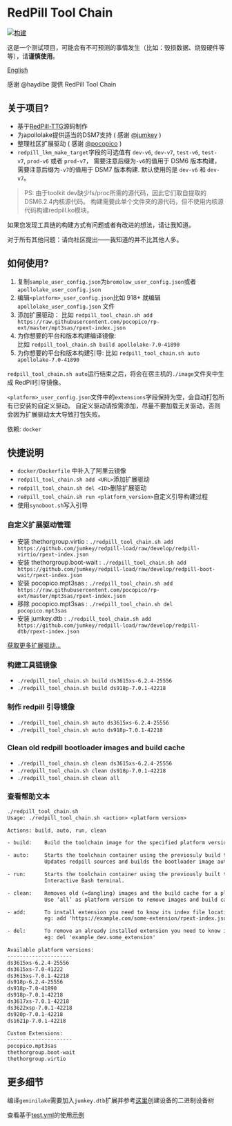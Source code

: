 # RedPill Tool Chain

[![构建](https://github.com/tossp/redpill-tool-chain/actions/workflows/test.yml/badge.svg?branch=master)](https://github.com/tossp/redpill-tool-chain/actions/workflows/test.yml)

这是一个测试项目，可能会有不可预测的事情发生（比如：毁损数据、烧毁硬件等等），请**谨慎使用**。

[English](README_en.md "English")

感谢 @haydibe 提供 RedPill Tool Chain

## 关于项目?

- 基于[RedPill-TTG](https://github.com/RedPill-TTG)源码制作
- 为apollolake提供适当的DSM7支持 ( 感谢 [@jumkey](https://github.com/jumkey) )
- 整理社区扩展驱动 ( 感谢 [@pocopico](https://github.com/pocopico) )
- `redpill_lkm_make_target`字段的可选值有 `dev-v6`, `dev-v7`, `test-v6`, `test-v7`, `prod-v6` 或者 `prod-v7`，
  需要注意后缀为`-v6`的值用于 DSM6 版本构建， 需要注意后缀为`-v7`的值用于 DSM7 版本构建. 默认使用的是 `dev-v6` 和 `dev-v7`。

> PS: 由于toolkit dev缺少fs/proc所需的源代码，因此它们取自提取的DSM6.2.4内核源代码。
构建需要此单个文件夹的源代码，但不使用内核源代码构建redpill.ko模块。

如果您发现工具链的构建方式有问题或者有改进的想法，请让我知道。

对于所有其他问题：请向社区提出——我知道的并不比其他人多。

## 如何使用?

1. 复制`sample_user_config.json`为`bromolow_user_config.json`或者`apollolake_user_config.json`
1. 编辑`<platform>_user_config.json`比如 918+ 就编辑 `apollolake_user_config.json` 文件
1. 添加扩展驱动：
   比如 `redpill_tool_chain.sh add https://raw.githubusercontent.com/pocopico/rp-ext/master/mpt3sas/rpext-index.json`
1. 为你想要的平台和版本构建编译镜像:  
   比如 `redpill_tool_chain.sh build apollolake-7.0-41890`
1. 为你想要的平台和版本构建引导:
   比如 `redpill_tool_chain.sh auto apollolake-7.0-41890`

`redpill_tool_chain.sh auto`运行结束之后，将会在宿主机的`./image`文件夹中生成 RedPill引导镜像。

`<platform>_user_config.json`文件中的`extensions`字段保持为空，会自动打包所有已安装的自定义驱动。
自定义驱动请按需添加，尽量不要加载无关驱动，否则会因为扩展驱动太大导致打包失败。

依赖: `docker`

## 快捷说明

- `docker/Dockerfile` 中补入了阿里云镜像
- `redpill_tool_chain.sh add <URL>`添加扩展驱动
- `redpill_tool_chain.sh del <ID>`删除扩展驱动
- `redpill_tool_chain.sh run <platform_version>`自定义引导构建过程
- 使用`synoboot.sh`写入引导

### 自定义扩展驱动管理

- 安装 thethorgroup.virtio    : `./redpill_tool_chain.sh add https://github.com/jumkey/redpill-load/raw/develop/redpill-virtio/rpext-index.json`
- 安装 thethorgroup.boot-wait : `./redpill_tool_chain.sh add https://github.com/jumkey/redpill-load/raw/develop/redpill-boot-wait/rpext-index.json`
- 安装 pocopico.mpt3sas       : `./redpill_tool_chain.sh add https://raw.githubusercontent.com/pocopico/rp-ext/master/mpt3sas/rpext-index.json`
- 移除 pocopico.mpt3sas       : `./redpill_tool_chain.sh del pocopico.mpt3sas`
- 安装 jumkey.dtb             : `./redpill_tool_chain.sh add https://github.com/jumkey/redpill-load/raw/develop/redpill-dtb/rpext-index.json`

[获取更多扩展驱动...](https://github.com/pocopico/rp-ext)

### 构建工具链镜像

- `./redpill_tool_chain.sh build ds3615xs-6.2.4-25556`
- `./redpill_tool_chain.sh build ds918p-7.0.1-42218`

### 制作 redpill 引导镜像

- `./redpill_tool_chain.sh auto ds3615xs-6.2.4-25556`
- `./redpill_tool_chain.sh auto ds918p-7.0.1-42218`

### Clean old redpill bootloader images and build cache

- `./redpill_tool_chain.sh clean ds3615xs-6.2.4-25556`
- `./redpill_tool_chain.sh clean ds918p-7.0.1-42218`
- `./redpill_tool_chain.sh clean all`

### 查看帮助文本

```txt
./redpill_tool_chain.sh
Usage: ./redpill_tool_chain.sh <action> <platform version>

Actions: build, auto, run, clean

- build:    Build the toolchain image for the specified platform version.

- auto:     Starts the toolchain container using the previosuly build toolchain image for the specified platform.
            Updates redpill sources and builds the bootloader image automaticaly. Will end the container once done.

- run:      Starts the toolchain container using the previously built toolchain image for the specified platform.
            Interactive Bash terminal.

- clean:    Removes old (=dangling) images and the build cache for a platform version.
            Use ‘all’ as platform version to remove images and build caches for all platform versions.

- add:      To install extension you need to know its index file location and nothing more.
            eg: add 'https://example.com/some-extension/rpext-index.json'

- del:      To remove an already installed extension you need to know its ID.
            eg: del 'example_dev.some_extension'

Available platform versions:
---------------------
ds3615xs-6.2.4-25556
ds3615xs-7.0-41222
ds3615xs-7.0.1-42218
ds918p-6.2.4-25556
ds918p-7.0-41890
ds918p-7.0.1-42218
ds3617xs-7.0.1-42218
ds3622xsp-7.0.1-42218
ds920p-7.0.1-42218
ds1621p-7.0.1-42218

Custom Extensions:
---------------------
pocopico.mpt3sas
thethorgroup.boot-wait
thethorgroup.virtio
```

## 更多细节

编译`geminilake`需要加入`jumkey.dtb`扩展并参考[这里](https://github.com/jumkey/redpill-load/blob/develop/redpill-dtb/README.md)创建设备的二进制设备树

查看基于[test.yml](https://github.com/tossp/redpill-tool-chain/blob/master/.github/workflows/test.yml)的使用[示例](https://github.com/tossp/redpill-tool-chain/actions/workflows/test.yml)
